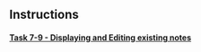 ## Instructions

#### [Task 7-9 - Displaying and Editing existing notes](https://docs.google.com/document/d/1OkacsO2-iadraQ48mO5sLrY8WFl-f4sucP-hB7Hs1iA/edit?usp=sharing)
